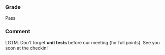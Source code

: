 ### Grade

Pass

### Comment

LGTM. Don't forget **unit tests** before our meeting (for full points). See you soon at the checkin!